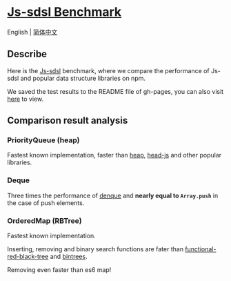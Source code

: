 # [Js-sdsl Benchmark](https://github.com/js-sdsl/benchmark)

English | [简体中文](https://github.com/js-sdsl/benchmark/blob/main/README.zh-CN.md)

## Describe

Here is the [Js-sdsl](https://github.com/js-sdsl/js-sdsl) benchmark, where we compare the performance of Js-sdsl and popular data structure libraries on npm.

We saved the test results to the README file of gh-pages, you can also visit [here](https://js-sdsl.github.io/#/zh-cn/test/benchmark-result) to view.

## Comparison result analysis

### PriorityQueue (heap)

Fastest known implementation, faster than [heap](http://npmjs.com/package/heap), [head-js](http://npmjs.com/package/heap-js) and other popular libraries.

### Deque

Three times the performance of [denque](https://npmjs.com/package/denque) and **nearly equal to `Array.push`** in the case of push elements.

### OrderedMap (RBTree)

Fastest known implementation.

Inserting, removing and binary search functions are fater than [functional-red-black-tree](https://npmjs.com/package/functional-red-black-tree) and [bintrees](https://npmjs.com/package/bintrees).

Removing even faster than es6 map!
